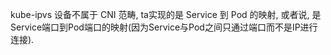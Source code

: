 kube-ipvs 设备不属于 CNI 范畴, ta实现的是 Service 到 Pod 的映射, 或者说, 是Service端口到Pod端口的映射(因为Service与Pod之间只通过端口而不是IP进行连接).

